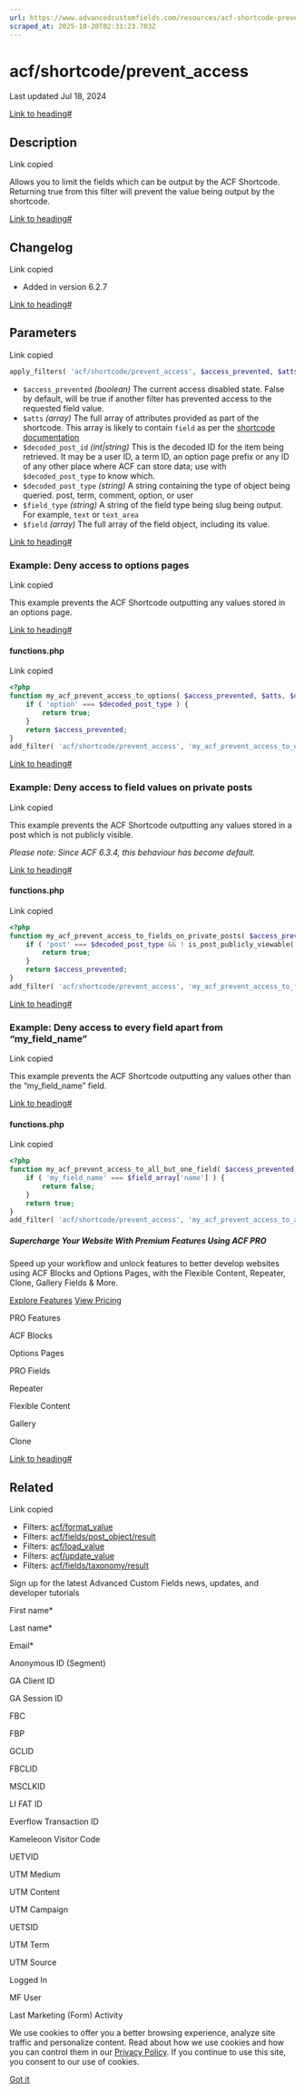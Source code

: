 ```yaml
---
url: https://www.advancedcustomfields.com/resources/acf-shortcode-prevent_access
scraped_at: 2025-10-20T02:31:23.703Z
---
```


# acf/shortcode/prevent\_access

Last updated Jul 18, 2024

[Link to heading#](https://www.advancedcustomfields.com/resources/acf-shortcode-prevent_access/#description)

## Description

Link copied

Allows you to limit the fields which can be output by the ACF Shortcode. Returning true from this filter will prevent the value being output by the shortcode.

[Link to heading#](https://www.advancedcustomfields.com/resources/acf-shortcode-prevent_access/#changelog)

## Changelog

Link copied

- Added in version 6.2.7

[Link to heading#](https://www.advancedcustomfields.com/resources/acf-shortcode-prevent_access/#parameters)

## Parameters

Link copied

```php
apply_filters( 'acf/shortcode/prevent_access', $access_prevented, $atts, $decoded_post_id, $decoded_post_type, $field_type, $field )
```

- `$access_prevented` _(boolean)_ The current access disabled state. False by default, will be true if another filter has prevented access to the requested field value.
- `$atts` _(array)_ The full array of attributes provided as part of the shortcode. This array is likely to contain `field` as per the [shortcode documentation](https://www.advancedcustomfields.com/resources/shortcode/)
- `$decoded_post_id` _(int\|string)_ This is the decoded ID for the item being retrieved. It may be a user ID, a term ID, an option page prefix or any ID of any other place where ACF can store data; use with `$decoded_post_type` to know which.
- `$decoded_post_type` _(string)_ A string containing the type of object being queried. post, term, comment, option, or user
- `$field_type` _(string)_ A string of the field type being slug being output. For example, `text` or `text_area`
- `$field` _(array)_ The full array of the field object, including its value.

[Link to heading#](https://www.advancedcustomfields.com/resources/acf-shortcode-prevent_access/#example-deny-access-to-options-pages)

### Example: Deny access to options pages

Link copied

This example prevents the ACF Shortcode outputting any values stored in an options page.

[Link to heading#](https://www.advancedcustomfields.com/resources/acf-shortcode-prevent_access/#functionsphp)

#### functions.php

Link copied

```php
<?php
function my_acf_prevent_access_to_options( $access_prevented, $atts, $decoded_post_id, $decoded_post_type ) {
    if ( 'option' === $decoded_post_type ) {
        return true;
    }
    return $access_prevented;
}
add_filter( 'acf/shortcode/prevent_access', 'my_acf_prevent_access_to_options', 10, 4 );
```

[Link to heading#](https://www.advancedcustomfields.com/resources/acf-shortcode-prevent_access/#example-deny-access-to-field-values-on-private-posts)

### Example: Deny access to field values on private posts

Link copied

This example prevents the ACF Shortcode outputting any values stored in a post which is not publicly visible.

_Please note: Since ACF 6.3.4, this behaviour has become default._

[Link to heading#](https://www.advancedcustomfields.com/resources/acf-shortcode-prevent_access/#functionsphp)

#### functions.php

Link copied

```php
<?php
function my_acf_prevent_access_to_fields_on_private_posts( $access_prevented, $atts, $decoded_post_id, $decoded_post_type ) {
    if ( 'post' === $decoded_post_type && ! is_post_publicly_viewable( $decoded_post_id ) ) {
        return true;
    }
    return $access_prevented;
}
add_filter( 'acf/shortcode/prevent_access', 'my_acf_prevent_access_to_fields_on_private_posts', 10, 4 );
```

[Link to heading#](https://www.advancedcustomfields.com/resources/acf-shortcode-prevent_access/#example-deny-access-to-every-field-apart-from-myfieldname)

### Example: Deny access to every field apart from “my\_field\_name”

Link copied

This example prevents the ACF Shortcode outputting any values other than the “my\_field\_name” field.

[Link to heading#](https://www.advancedcustomfields.com/resources/acf-shortcode-prevent_access/#functionsphp)

#### functions.php

Link copied

```php
<?php
function my_acf_prevent_access_to_all_but_one_field( $access_prevented, $atts, $decoded_post_id, $decoded_post_type, $field_type, $field_array ) {
    if ( 'my_field_name' === $field_array['name'] ) {
        return false;
    }
    return true;
}
add_filter( 'acf/shortcode/prevent_access', 'my_acf_prevent_access_to_all_but_one_field', 10, 6 );
```

##### Supercharge Your Website With Premium Features Using ACF PRO

Speed up your workflow and unlock features to better develop websites using ACF Blocks and Options Pages, with the Flexible Content, Repeater,
Clone, Gallery Fields & More.


[Explore Features](https://www.advancedcustomfields.com/pro/) [View Pricing](https://www.advancedcustomfields.com/pro/#pricing-table/)

PRO Features

ACF Blocks

Options Pages

PRO Fields

Repeater

Flexible Content

Gallery

Clone

[Link to heading#](https://www.advancedcustomfields.com/resources/acf-shortcode-prevent_access/#related)

## Related

Link copied

- Filters: [acf/format\_value](https://www.advancedcustomfields.com/resources/acf-format_value/)
- Filters: [acf/fields/post\_object/result](https://www.advancedcustomfields.com/resources/acf-fields-post_object-result/)
- Filters: [acf/load\_value](https://www.advancedcustomfields.com/resources/acf-load_value/)
- Filters: [acf/update\_value](https://www.advancedcustomfields.com/resources/acf-update_value/)
- Filters: [acf/fields/taxonomy/result](https://www.advancedcustomfields.com/resources/acf-fields-taxonomy-result/)

Sign up for the latest Advanced Custom Fields news, updates, and developer tutorials

First name\*

Last name\*

Email\*

Anonymous ID (Segment)

GA Client ID

GA Session ID

FBC

FBP

GCLID

FBCLID

MSCLKID

LI FAT ID

Everflow Transaction ID

Kameleoon Visitor Code

UETVID

UTM Medium

UTM Content

UTM Campaign

UETSID

UTM Term

UTM Source

Logged In

MF User

Last Marketing (Form) Activity

We use cookies to offer you a better browsing experience, analyze site traffic and personalize content. Read about how we use cookies and how you can control them in our [Privacy Policy](https://wpengine.com/legal/privacy/). If you continue to use this site, you consent to our use of cookies.

[Got it](https://www.advancedcustomfields.com/resources/acf-shortcode-prevent_access/#)
